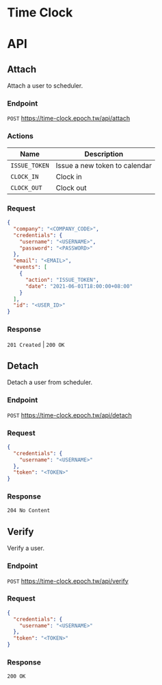 Time Clock
===

# API

## Attach

Attach a user to scheduler.

### Endpoint

`POST` <https://time-clock.epoch.tw/api/attach>

### Actions

| Name          | Description                   |
| ------------- | ----------------------------- |
| `ISSUE_TOKEN` | Issue a new token to calendar |
| `CLOCK_IN`    | Clock in                      |
| `CLOCK_OUT`   | Clock out                     |

### Request

```json
{
  "company": "<COMPANY_CODE>",
  "credentials": {
    "username": "<USERNAME>",
    "password": "<PASSWORD>"
  },
  "email": "<EMAIL>",
  "events": [
    {
      "action": "ISSUE_TOKEN",
      "date": "2021-06-01T18:00:00+08:00"
    }
  ],
  "id": "<USER_ID>"
}
```

### Response

`201 Created` | `200 OK`

## Detach

Detach a user from scheduler.

### Endpoint

`POST` <https://time-clock.epoch.tw/api/detach>

### Request

```json
{
  "credentials": {
    "username": "<USERNAME>"
  },
  "token": "<TOKEN>"
}
```

### Response

`204 No Content`

## Verify

Verify a user.

### Endpoint

`POST` <https://time-clock.epoch.tw/api/verify>

### Request

```json
{
  "credentials": {
    "username": "<USERNAME>"
  },
  "token": "<TOKEN>"
}
```

### Response

`200 OK`
